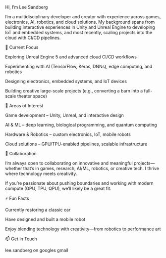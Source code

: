 Hi, I’m Lee Sandberg

I’m a multidisciplinary developer and creator with experience across games, electronics, AI, robotics, and cloud solutions. My background spans from building interactive experiences in Unity and Unreal Engine to developing IoT and embedded systems, and most recently, scaling projects into the cloud with CI/CD pipelines.

🔭 Current Focus

Exploring Unreal Engine 5 and advanced cloud CI/CD workflows

Experimenting with AI (TensorFlow, Keras, DNNs), edge computing, and robotics

Designing electronics, embedded systems, and IoT devices

Building creative large-scale projects (e.g., converting a barn into a full-scale theater space)

🌱 Areas of Interest

Game development – Unity, Unreal, and interactive design

AI & ML – deep learning, biological programming, and quantum computing

Hardware & Robotics – custom electronics, IoT, mobile robots

Cloud solutions – GPU/TPU-enabled pipelines, scalable infrastructure

🤝 Collaboration

I’m always open to collaborating on innovative and meaningful projects—whether that’s in games, research, AI/ML, robotics, or creative tech. I thrive where technology meets creativity.

If you’re passionate about pushing boundaries and working with modern compute (GPU, TPU, QPU), we’ll likely be a great fit.

⚡ Fun Facts

Currently restoring a classic car

Have designed and built a mobile robot

Enjoy blending technology with creativity—from robotics to performance art

📫 Get in Touch

lee.sandberg on googles gmail
<!---
LeeSandberg/LeeSandberg is a ✨ special ✨ repository because its `README.md` (this file) appears on your GitHub profile.
You can click the Preview link to take a look at your changes.
--->
